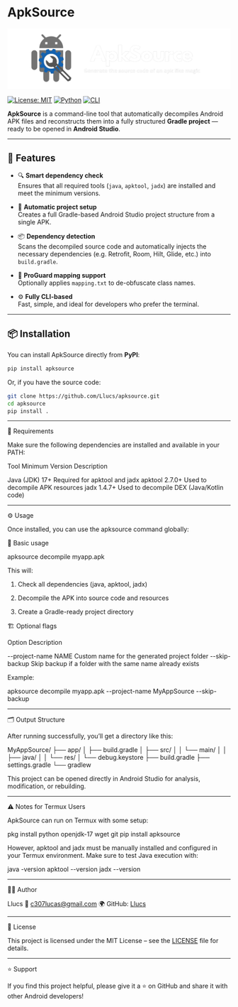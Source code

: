 # ApkSource

![Apksource Banner](https://github.com/Llucs/apksource/blob/main/banner.png)

[![License: MIT](https://img.shields.io/badge/License-MIT-yellow.svg)](https://opensource.org/licenses/MIT)
[![Python](https://img.shields.io/badge/Python-3.8%2B-blue.svg)](https://www.python.org/downloads/)
[![CLI](https://img.shields.io/badge/CLI-Professional-brightgreen.svg)]()

**ApkSource** is a command-line tool that automatically decompiles Android APK files and reconstructs them into a fully structured **Gradle project** — ready to be opened in **Android Studio**.

---

## 🚀 Features

- 🔍 **Smart dependency check**  
  Ensures that all required tools (`java`, `apktool`, `jadx`) are installed and meet the minimum versions.

- 🧠 **Automatic project setup**  
  Creates a full Gradle-based Android Studio project structure from a single APK.

- 📦 **Dependency detection**  
  Scans the decompiled source code and automatically injects the necessary dependencies (e.g. Retrofit, Room, Hilt, Glide, etc.) into `build.gradle`.

- 🧾 **ProGuard mapping support**  
  Optionally applies `mapping.txt` to de-obfuscate class names.

- ⚙️ **Fully CLI-based**  
  Fast, simple, and ideal for developers who prefer the terminal.

---

## 📦 Installation

You can install ApkSource directly from **PyPI**:

```bash
pip install apksource
```

Or, if you have the source code:

```bash
git clone https://github.com/Llucs/apksource.git
cd apksource
pip install .
```

---

🧰 Requirements

Make sure the following dependencies are installed and available in your PATH:

Tool	Minimum Version	Description

Java (JDK)	17+	Required for apktool and jadx
apktool	2.7.0+	Used to decompile APK resources
jadx	1.4.7+	Used to decompile DEX (Java/Kotlin code)



---

⚙️ Usage

Once installed, you can use the apksource command globally:

🧩 Basic usage

apksource decompile myapp.apk

This will:

1. Check all dependencies (java, apktool, jadx)


2. Decompile the APK into source code and resources


3. Create a Gradle-ready project directory



🏗️ Optional flags

Option	Description

--project-name NAME	Custom name for the generated project folder
--skip-backup	Skip backup if a folder with the same name already exists


Example:

apksource decompile myapp.apk --project-name MyAppSource --skip-backup


---

🗂️ Output Structure

After running successfully, you’ll get a directory like this:

MyAppSource/
├── app/
│   ├── build.gradle
│   ├── src/
│   │   └── main/
│   │       ├── java/
│   │       └── res/
│   └── debug.keystore
├── build.gradle
├── settings.gradle
└── gradlew

This project can be opened directly in Android Studio for analysis, modification, or rebuilding.


---

⚠️ Notes for Termux Users

ApkSource can run on Termux with some setup:

pkg install python openjdk-17 wget git
pip install apksource

However, apktool and jadx must be manually installed and configured in your Termux environment.
Make sure to test Java execution with:

java -version
apktool --version
jadx --version


---

🧑‍💻 Author

Llucs
📧 c307lucas@gmail.com
🌍 GitHub: [Llucs](https://github.com/Llucs/)


---

📜 License

This project is licensed under the MIT License – see the [LICENSE](https://github.com/Llucs/apksource/blob/main/LICENSE) file for details.


---

⭐ Support

If you find this project helpful, please give it a ⭐ on GitHub and share it with other Android developers!